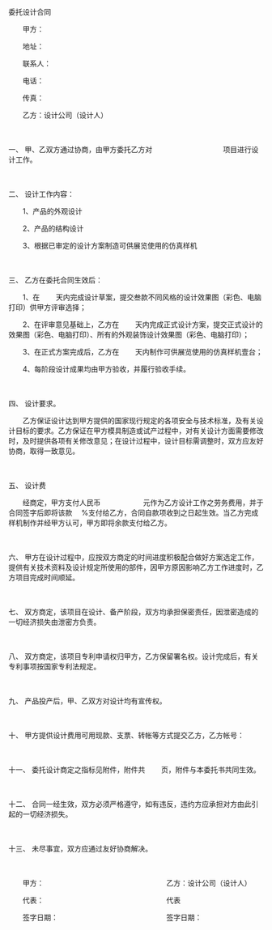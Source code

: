 



委托设计合同



 

　　甲方：　　

　　地址：　　

　　联系人：　　

　　电话：　　　　　　　　　　　　　　　

　　传真：　　

　　乙方：设计公司（设计人）

　　

一、
甲、乙双方通过协商，由甲方委托乙方对　　　　　　　　　　项目进行设计工作。

　　

二、
设计工作内容：　　

　　1、产品的外观设计　　

　　2、产品的结构设计　　

　　3、根据已审定的设计方案制造可供展览使用的仿真样机

　　

三、
乙方在委托合同生效后：　　

　　1、在　　 天内完成设计草案，提交叁款不同风格的设计效果图（彩色、电脑打印）供甲方评审选择；　　

　　2、在评审意见基础上，乙方在　　 天内完成正式设计方案，提交正式设计的效果图（彩色、电脑打印）、所有的外观装饰设计效果图（彩色、电脑打印）；　　

　　3、在正式方案完成后，乙方在　　 天内制作可供展览使用的仿真样机壹台；　　

　　4、每阶段设计成果均由甲方验收，并履行验收手续。

　　

四、
设计要求。　　

　　乙方保证设计达到甲方提供的国家现行规定的各项安全与技术标准，及有关设计目标的要求。乙方保证在甲方模具制造或试产过程中，对有关设计方面需要修改时，及时提供各项有关修改意见；在设计过程中，设计目标需调整时，双方应友好协商，取得一致意见。

　　

五、
设计费　　

　　经商定，甲方支付人民币　　　　　　元作为乙方设计工作之劳务费用，并于合同签字后即将该款　 %支付给乙方，合同自款项收到之日起生效。当乙方完成样机制作并经甲方认可，甲方即将余款支付给乙方。

　　

六、
甲方在设计过程中，应按双方商定的时间进度积极配合做好方案选定工作，提供有关技术资料及设计规定所使用的部件，因甲方原因影响乙方工作进度时，乙方项目完成时间顺延。

　　

七、
双方商定，该项目在设计、备产阶段，双方均承担保密责任，因泄密造成的一切经济损失由泄密方负责。

　　

八、
双方商定，该项目专利申请权归甲方，乙方保留署名权。设计完成后，有关专利事项按国家专利法规定。

　　

九、
产品投产后，甲、乙双方对设计均有宣传权。

　　

十、
甲方提供设计费用可用现款、支票、转帐等方式提交乙方，乙方帐号：

　　

十一、
委托设计商定之指标见附件，附件共　　 页，附件与本委托书共同生效。

　　

十二、
合同一经生效，双方必须严格遵守，如有违反，违约方应承担对方由此引起的一切经济损失。

　　

十三、
未尽事宜，双方应通过友好协商解决。　　

　　

　　甲方：　　　　　　　　　　　　　　　　　 乙方：设计公司（设计人）　　

　　代表：　　　　　　　　　　　　　　　　　 代表　　

　　签字日期：　　　　　　　　　　　　　　　 签字日期：

　　